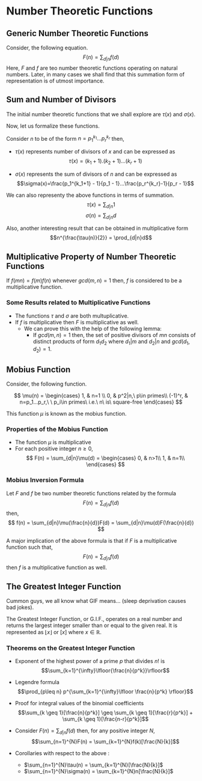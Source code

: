 # Number Theoretic Functions

## Generic Number Theoretic Functions

Consider, the following equation. $$F(n) = \sum_{d|n}f(d)$$ Here, $F$ and $f$ are teo number theoretic functions operating on natural numbers. Later, in many cases we shall find that this summation form of representation is of utmost importance.

## Sum and Number of Divisors

The initial number theoretic functions that we shall explore are $\tau(x)$ and $\sigma(x)$.

Now, let us formalize these functions.

Consider $n$ to be of the form $n=p_1^{k_1}...p_r^{k_r}$ then, 

- $\tau(x)$ represents number of divisors of $x$ and can be expressed as $$\tau(x) = (k_1 +1).(k_2+1)...(k_r+1)$$

- $\sigma(x)$ represents the sum of divisors of $n$ and can be expressed as $$\sigma(x)=\frac{p_1^{k_1+1} - 1}{p_1 - 1}...\frac{p_r^{k_r}-1}{p_r - 1}$$ 


We can also representy the above functions in terms of summation. $$\tau(x) = \sum_{d|n}1$$ $$\sigma(n) = \sum_{d|n}d$$

Also, another interesting result that can be obtained in multiplicative form $$n^{\frac{\tau(n)}{2}} = \prod_{d|n}d$$

## Multiplicative Property of Number Theoretic Functions

If $f(mn) = f(m)f(n)$ whenever $gcd(m,n) = 1$ then, $f$ is considered to be a multiplicative function.

### Some Results related to Multiplicative Functions

- The functions $\tau$ and $\sigma$ are both multuplicative.
- If $f$ is  multiplicative then $F$ is multiplicative as well.
    - We can prove this with the help of the following lemma: 
        - If $gcd(m,n)=1$ then, the set of positive divisors of $mn$ consists of distinct products of form $d_1d_2$ where $d_1|m$ and $d_2|n$ and $gcd(d_1, d_2) = 1$.

## Mobius Function

Consider, the following function.

$$
\mu(n) = 
\begin{cases} 
      1, & n=1 \\
      0, & p^2|n,\ p\in primes\\
      (-1)^r, & n=p_1...p_r,\ \ p_i\in primes\ i.e.\ n\ is\ square-free
\end{cases}
$$

This function $\mu$ is known as the mobius function.

### Properties of the Mobius Function

- The function $\mu$ is multiplicative
- For each positive integer $n \geq 0$,
    $$
    F(n) = \sum_{d|n}\mu(d)
    = \begin{cases}
        0, & n>1\\
        1, & n=1\\
    \end{cases}
    $$

### Mobius Inversion Formula

Let $F$ and $f$ be two number theoretic functions related by the formula 
$$
F(n) = \sum_{d|n}f(d)
$$ 
then, 
$$
f(n) = \sum_{d|n}\mu(\frac{n}{d})F(d) = \sum_{d|n}\mu(d)F(\frac{n}{d})
$$ 

A major implication of the above formula is that if $F$ is a multiplicative function such that,
$$
F(n)=\sum_{d|n}f(d)
$$ 
then $f$ is a multiplicative function as well.

## The Greatest Integer Function

Cummon guys, we all know what GIF means... (sleep deprivation causes bad jokes).

The Greatest Integer Function, or G.I.F., operates on a real number and returns the largest integer smaller than or equal to the given real. It is represented as $\lfloor x \rfloor$ or $[x]$ where $x\in \mathbb{R}$.

### Theorems on the Greatest Integer Function

- Exponent of the highest power of a prime $p$ that divides $n!$ is $$\sum_{k=1}^{\infty}\lfloor{\frac{n}{p^k}}\rfloor$$

- Legendre formula $$\prod_{p\leq n} p^{\sum_{k=1}^{\infty}\lfloor \frac{n}{p^k} \rfloor}$$

- Proof for integral values of the binomial coefficients $$\sum_{k \geq 1}[\frac{n}{p^k}] \geq \sum_{k \geq 1}[\frac{r}{p^k}] + \sum_{k \geq 1}[\frac{n-r}{p^k}]$$

- Consider $F(n) = \sum_{d|n}f(d)$ then, for any positive integer $N$, $$\sum_{n=1}^{N}F(n) = \sum_{k=1}^{N}f(k)[\frac{N}{k}]$$

- Corollaries with respect to the above :
    - $\sum_{n=1}^{N}\tau(n) = \sum_{k=1}^{N}[\frac{N}{k}]$
    - $\sum_{n=1}^{N}\sigma(n) = \sum_{k=1}^{N}n[\frac{N}{k}]$